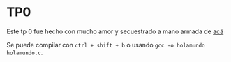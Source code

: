 # TP0
Este tp 0 fue hecho con mucho amor y secuestrado a mano armada de [acá](https://www.geeksforgeeks.org/c-hello-world-program/)

Se puede compilar con `ctrl + shift + b` o usando `gcc -o holamundo holamundo.c`.